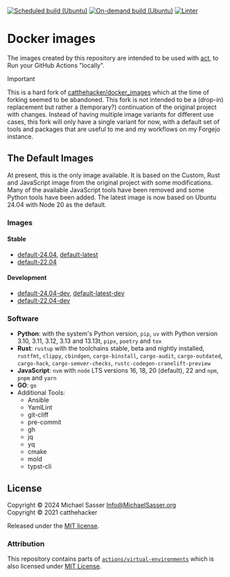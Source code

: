 [![Scheduled build (Ubuntu)](https://github.com/MichaelSasser/docker_images/actions/workflows/build-ubuntu.yml/badge.svg?event=schedule)](https://github.com/MichaelSasser/docker_images/actions/workflows/build-ubuntu.yml)
[![On-demand build (Ubuntu)](https://github.com/MichaelSasser/docker_images/actions/workflows/build-ubuntu.yml/badge.svg?event=workflow_dispatch)](https://github.com/MichaelSasser/docker_images/actions/workflows/build-ubuntu.yml)
[![Linter](https://github.com/MichaelSasser/docker_images/actions/workflows/lint.yml/badge.svg)](https://github.com/MichaelSasser/docker_images/actions/workflows/lint.yml)

# Docker images

The images created by this repository are intended to be used with [act](https://github.com/nektos/act), to Run your GitHub Actions "locally".

> [!IMPORTANT]
> This is a hard fork of [catthehacker/docker_images](https://github.com/catthehacker/docker_images) which at the time of forking seemed to be abandoned. This fork is not intended to be a (drop-in) replacement but rather a (temporary?) continuation of the original project with changes. Instead of having multiple image variants for different use cases, this fork will only have a single variant for now, with a default set of tools and packages that are useful to me and my workflows on my Forgejo instance.

## The Default Images

At present, this is the only image available. It is based on the Custom, Rust and JavaScript image from the original project with some modifications. Many of the available JavaScript tools have been removed and some Python tools have been added. The latest image is now based on Ubuntu 24.04 with Node 20 as the default.

### Images

#### Stable

- [default-24.04](ghcr.io/MichaelSasser/ubuntu:default-24.04), [default-latest](ghcr.io/MichaelSasser/ubuntu:default-latest)
- [default-22.04](ghcr.io/MichaelSasser/ubuntu:default-22.04)

#### Development

- [default-24.04-dev](ghcr.io/MichaelSasser/ubuntu:default-24.04-dev), [default-latest-dev](ghcr.io/MichaelSasser/ubuntu:default-latest-dev)
- [default-22.04-dev](ghcr.io/MichaelSasser/ubuntu:default-22.04-dev)

### Software

- **Python**: with the system's Python version, `pip`, `uv` with Python version 3.10, 3.11, 3.12, 3.13 and 13.13t, `pipx`, `poetry` and `tox`
- **Rust**: `rustup` with the toolchains stable, beta and nightly installed, `rustfmt`, `clippy`, `cbindgen`, `cargo-binstall`, `cargo-audit`, `cargo-outdated`, `cargo-hack`, `cargo-semver-checks`, `rustc-codegen-cranelift-preview`
- **JavaScript**: `nvm` with `node` LTS versions 16, 18, 20 (default), 22 and `npm`, `pnpm` and `yarn`
- **GO**: `go`
- Additional Tools:
  - Ansible
  - YamlLint
  - git-cliff
  - pre-commit
  - gh
  - jq
  - yq
  - cmake
  - mold
  - typst-cli

## License

Copyright &copy; 2024 Michael Sasser <Info@MichaelSasser.org> \
Copyright &copy; 2021 catthehacker

Released under the [MIT license](./LICENSE).

### Attribution

This repository contains parts of [`actions/virtual-environments`][actions/virtual-environments] which is also licensed under [MIT License](https://github.com/actions/virtual-environments/blob/main/LICENSE).

[actions/virtual-environments]: https://github.com/actions/virtual-environments

